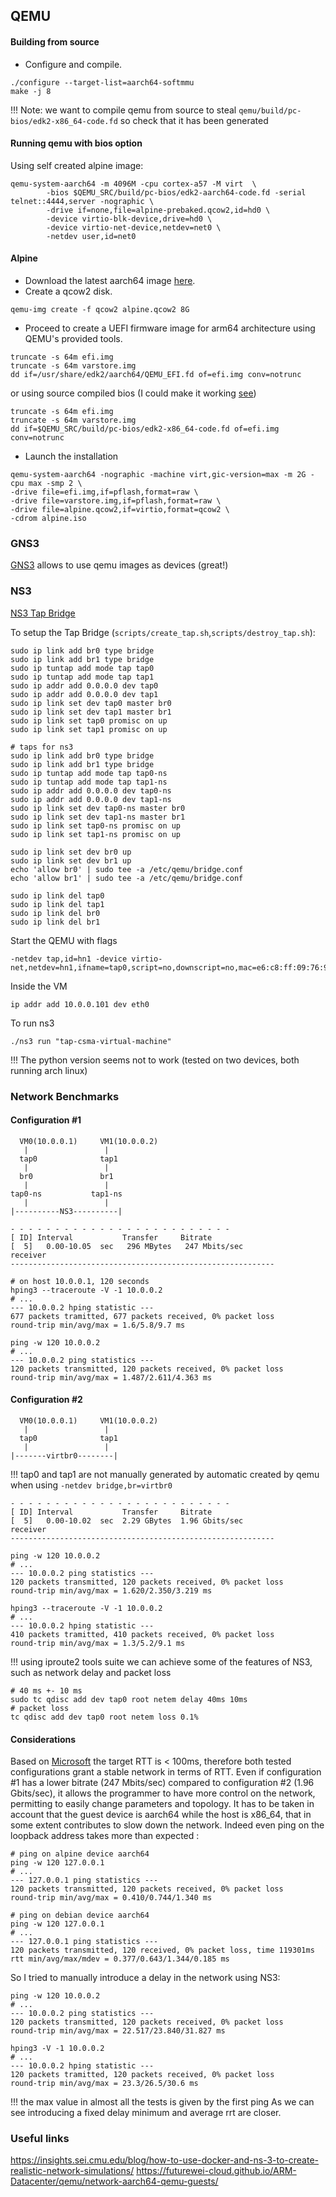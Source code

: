 ## QEMU

#### Building from source

- Configure and compile.
```
./configure --target-list=aarch64-softmmu
make -j 8
```
!!! Note: we want to compile qemu from source to steal `qemu/build/pc-bios/edk2-x86_64-code.fd`
so check that it has been generated

#### Running qemu with bios option

Using self created alpine image:
```
qemu-system-aarch64 -m 4096M -cpu cortex-a57 -M virt  \                 
        -bios $QEMU_SRC/build/pc-bios/edk2-aarch64-code.fd -serial telnet::4444,server -nographic \
        -drive if=none,file=alpine-prebaked.qcow2,id=hd0 \
        -device virtio-blk-device,drive=hd0 \
        -device virtio-net-device,netdev=net0 \
        -netdev user,id=net0
```

#### Alpine
- Download the latest aarch64 image [here](https://alpinelinux.org/downloads).
- Create a qcow2 disk.
```
qemu-img create -f qcow2 alpine.qcow2 8G
```
- Proceed to create a UEFI firmware image for arm64 architecture using QEMU's provided tools.
```
truncate -s 64m efi.img
truncate -s 64m varstore.img
dd if=/usr/share/edk2/aarch64/QEMU_EFI.fd of=efi.img conv=notrunc
```
or using source compiled bios (I could make it working [see](#running-qemu-with-bios-option))
```
truncate -s 64m efi.img
truncate -s 64m varstore.img
dd if=$QEMU_SRC/build/pc-bios/edk2-x86_64-code.fd of=efi.img conv=notrunc
```
- Launch the installation
```
qemu-system-aarch64 -nographic -machine virt,gic-version=max -m 2G -cpu max -smp 2 \
-drive file=efi.img,if=pflash,format=raw \
-drive file=varstore.img,if=pflash,format=raw \
-drive file=alpine.qcow2,if=virtio,format=qcow2 \ 
-cdrom alpine.iso
```

### GNS3

[GNS3](https://docs.gns3.com/docs/) allows to use qemu images as devices (great!)

### NS3

[NS3 Tap Bridge](https://www.nsnam.org/docs/release/3.10/doxygen/group___tap_bridge_model.html)

To setup the Tap Bridge (`scripts/create_tap.sh`,`scripts/destroy_tap.sh`):
```
sudo ip link add br0 type bridge
sudo ip link add br1 type bridge
sudo ip tuntap add mode tap tap0
sudo ip tuntap add mode tap tap1
sudo ip addr add 0.0.0.0 dev tap0
sudo ip addr add 0.0.0.0 dev tap1
sudo ip link set dev tap0 master br0
sudo ip link set dev tap1 master br1
sudo ip link set tap0 promisc on up
sudo ip link set tap1 promisc on up

# taps for ns3 
sudo ip link add br0 type bridge
sudo ip link add br1 type bridge
sudo ip tuntap add mode tap tap0-ns
sudo ip tuntap add mode tap tap1-ns
sudo ip addr add 0.0.0.0 dev tap0-ns
sudo ip addr add 0.0.0.0 dev tap1-ns
sudo ip link set dev tap0-ns master br0
sudo ip link set dev tap1-ns master br1
sudo ip link set tap0-ns promisc on up
sudo ip link set tap1-ns promisc on up

sudo ip link set dev br0 up
sudo ip link set dev br1 up
echo 'allow br0' | sudo tee -a /etc/qemu/bridge.conf
echo 'allow br1' | sudo tee -a /etc/qemu/bridge.conf
```
```
sudo ip link del tap0
sudo ip link del tap1
sudo ip link del br0 
sudo ip link del br1
```

Start the QEMU with flags 
```
-netdev tap,id=hn1 -device virtio-net,netdev=hn1,ifname=tap0,script=no,downscript=no,mac=e6:c8:ff:09:76:99
```

Inside the VM 
```
ip addr add 10.0.0.101 dev eth0
```

To run ns3
```
./ns3 run "tap-csma-virtual-machine"
```
!!! The python version seems not to work (tested on two devices, both running arch linux)

### Network Benchmarks

#### Configuration #1

```
  VM0(10.0.0.1)     VM1(10.0.0.2)
   |                 |
  tap0              tap1
   |                 |
  br0               br1
   |                 |
tap0-ns           tap1-ns
   |                 |
|----------NS3----------|
```

```
- - - - - - - - - - - - - - - - - - - - - - - - -
[ ID] Interval           Transfer     Bitrate
[  5]   0.00-10.05  sec   296 MBytes   247 Mbits/sec                  receiver
-----------------------------------------------------------
```
```
# on host 10.0.0.1, 120 seconds
hping3 --traceroute -V -1 10.0.0.2
# ... 
--- 10.0.0.2 hping statistic ---
677 packets tramitted, 677 packets received, 0% packet loss
round-trip min/avg/max = 1.6/5.8/9.7 ms
```
```
ping -w 120 10.0.0.2
# ... 
--- 10.0.0.2 ping statistics ---
120 packets transmitted, 120 packets received, 0% packet loss
round-trip min/avg/max = 1.487/2.611/4.363 ms
```

#### Configuration #2

```
  VM0(10.0.0.1)     VM1(10.0.0.2)
   |                 |
  tap0              tap1
   |                 |
|-------virtbr0--------|
```

!!! tap0 and tap1 are not manually generated by automatic created by qemu when
using `-netdev bridge,br=virtbr0`

```
- - - - - - - - - - - - - - - - - - - - - - - - -
[ ID] Interval           Transfer     Bitrate
[  5]   0.00-10.02  sec  2.29 GBytes  1.96 Gbits/sec                  receiver
-----------------------------------------------------------
```
```
ping -w 120 10.0.0.2
# ... 
--- 10.0.0.2 ping statistics ---
120 packets transmitted, 120 packets received, 0% packet loss
round-trip min/avg/max = 1.620/2.350/3.219 ms
```
```
hping3 --traceroute -V -1 10.0.0.2
# ... 
--- 10.0.0.2 hping statistic ---
410 packets tramitted, 410 packets received, 0% packet loss
round-trip min/avg/max = 1.3/5.2/9.1 ms
```

!!! using iproute2 tools suite we can achieve some of the features of NS3, such
as network delay and packet loss
```
# 40 ms +- 10 ms
sudo tc qdisc add dev tap0 root netem delay 40ms 10ms
# packet loss
tc qdisc add dev tap0 root netem loss 0.1%
```

#### Considerations

Based on [Microsoft](https://docs.microsoft.com/en-us/skypeforbusiness/optimizing-your-network/media-quality-and-network-connectivity-performance) the target RTT is < 100ms, 
therefore both tested configurations grant a stable network in terms of RTT.
Even if configuration #1 has a lower bitrate (247 Mbits/sec) compared to configuration #2 (1.96 Gbits/sec),
it allows the programmer to have more control on the network, permitting to easily change parameters and topology.
It has to be taken in account that the guest device is aarch64 while the host is x86_64, that in some extent contributes
to slow down the network. Indeed even ping on the loopback address takes more than expected :
```
# ping on alpine device aarch64
ping -w 120 127.0.0.1
# ... 
--- 127.0.0.1 ping statistics ---
120 packets transmitted, 120 packets received, 0% packet loss
round-trip min/avg/max = 0.410/0.744/1.340 ms
```
```
# ping on debian device aarch64
ping -w 120 127.0.0.1
# ... 
--- 127.0.0.1 ping statistics ---
120 packets transmitted, 120 received, 0% packet loss, time 119301ms
rtt min/avg/max/mdev = 0.377/0.643/1.344/0.185 ms
```

So I tried to manually introduce a delay in the network using NS3:
```
ping -w 120 10.0.0.2
# ... 
--- 10.0.0.2 ping statistics ---
120 packets transmitted, 120 packets received, 0% packet loss
round-trip min/avg/max = 22.517/23.840/31.827 ms
```
```
hping3 -V -1 10.0.0.2
# ... 
--- 10.0.0.2 hping statistic ---
120 packets tramitted, 120 packets received, 0% packet loss
round-trip min/avg/max = 23.3/26.5/30.6 ms
```
!!! the max value in almost all the tests is given by the first ping
As we can see introducing a fixed delay minimum and average rrt are closer.


### Useful links

https://insights.sei.cmu.edu/blog/how-to-use-docker-and-ns-3-to-create-realistic-network-simulations/
https://futurewei-cloud.github.io/ARM-Datacenter/qemu/network-aarch64-qemu-guests/
